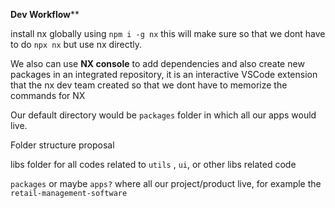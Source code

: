 **Dev Workflow****


install nx globally using `npm i -g nx` this will make sure so that we dont have to do `npx nx` but use nx directly.

We also can use **NX console** to add dependencies and also create new packages in an integrated repository, it is an interactive VSCode extension that the nx dev team created so that we dont have to memorize the commands for NX

Our default directory would be `packages` folder in which all our apps would live.



Folder structure proposal

libs folder for all codes related to `utils` , `ui`, or other libs related code

`packages` or maybe `apps?` where all our project/product live, for example the `retail-management-software`



